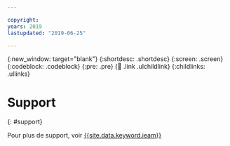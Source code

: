 ```yaml
---

copyright:
years: 2019
lastupdated: "2019-06-25"

---
```


{:new_window: target="blank"}
{:shortdesc: .shortdesc}
{:screen: .screen}
{:codeblock: .codeblock}
{:pre: .pre}
{:child: .link .ulchildlink}
{:childlinks: .ullinks}

# Support
{: #support}

Pour plus de support, voir [{{site.data.keyword.ieam}}](https://www.ibm.com/mysupport/s/topic/0TO0z000000ZhYRGA0/Edge-Application-Manager?productId=01t0z000007mfjeAAA&language=en_US)
